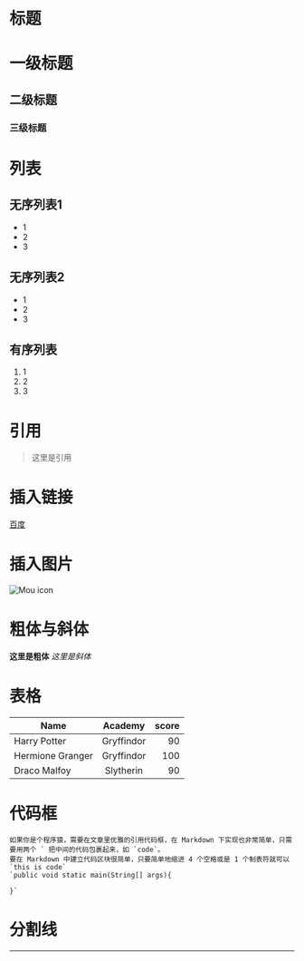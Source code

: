 # 标题
# 一级标题

## 二级标题

### 三级标题

# 列表
## 无序列表1
* 1
* 2
* 3
## 无序列表2
- 1
- 2
- 3

## 有序列表
1. 1
2. 2
3. 3

# 引用
> 这里是引用

# 插入链接
[百度](http://www.baidu.com)

# 插入图片
![Mou icon](https://ss0.bdstatic.com/70cFuHSh_Q1YnxGkpoWK1HF6hhy/it/u=2434761076,2131643356&fm=200&gp=0.jpg)

# 粗体与斜体
**这里是粗体** *这里是斜体*

# 表格
| Name | Academy | score | 
| - | :-: | -: | 
| Harry Potter | Gryffindor| 90 | 
| Hermione Granger | Gryffindor | 100 | 
| Draco Malfoy | Slytherin | 90 |

# 代码框
	如果你是个程序猿，需要在文章里优雅的引用代码框，在 Markdown 下实现也非常简单，只需要用两个 ` 把中间的代码包裹起来，如 `code`。
	要在 Markdown 中建立代码区块很简单，只要简单地缩进 4 个空格或是 1 个制表符就可以
    `this is code`
	`public void static main(String[] args){
		
	}`

# 分割线
*** 
	

